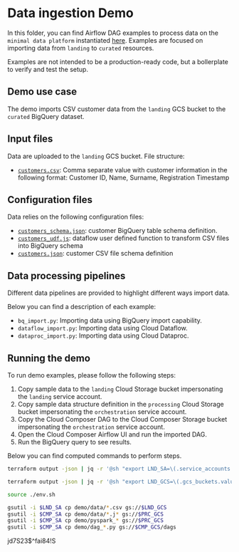 # Data ingestion Demo

In this folder, you can find Airflow DAG examples to process data on the `minimal data platform` instantiated [here](../). Examples are focused on importing data from `landing` to `curated` resources.

Examples are not intended to be a production-ready code, but a bollerplate to verify and test the setup.

## Demo use case

The demo imports CSV customer data from the `landing` GCS bucket to the `curated` BigQuery dataset.

## Input files

Data are uploaded to the `landing` GCS bucket. File structure:

- [`customers.csv`](./data/customers.csv): Comma separate value with customer information in the following format: Customer ID, Name, Surname, Registration Timestamp

## Configuration files

Data relies on the following configuration files:

- [`customers_schema.json`](./data/customers_schema.json): customer BigQuery table schema definition.
- [`customers_udf.js`](./data/customers_udf.js): dataflow user defined function to transform CSV files into BigQuery schema
- [`customers.json`](./data/customers.json): customer CSV file schema definition

## Data processing pipelines

Different data pipelines are provided to highlight different ways import data.

Below you can find a description of each example:

- `bq_import.py`: Importing data using BigQuery import capability.
- `dataflow_import.py`: Importing data using Cloud Dataflow.
- `dataproc_import.py`: Importing data using Cloud Dataproc.

## Running the demo

To run demo examples, please follow the following steps:

1. Copy sample data to the `landing` Cloud Storage bucket impersonating the `landing` service account.
1. Copy sample data structure definition in the `processing` Cloud Storage bucket impersonating the `orchestration` service account.
1. Copy the Cloud Composer DAG to the Cloud Composer Storage bucket impersonating the `orchestration` service account.
1. Open the Cloud Composer Airflow UI and run the imported DAG.
1. Run the BigQuery query to see results.

Below you can find computed commands to perform steps.

```bash
terraform output -json | jq -r '@sh "export LND_SA=\(.service_accounts.value.landing)\nexport PRC_SA=\(.service_accounts.value.processing)\nexport CMP_SA=\(.service_accounts.value.composer)"' > env.sh

terraform output -json | jq -r '@sh "export LND_GCS=\(.gcs_buckets.value.landing)\nexport PRC_GCS=\(.gcs_buckets.value.processing)\nexport CUR_GCS=\(.gcs_buckets.value.curated)\nexport CMP_GCS=\(.composer.value.dag_bucket)"' >> env.sh

source ./env.sh

gsutil -i $LND_SA cp demo/data/*.csv gs://$LND_GCS
gsutil -i $CMP_SA cp demo/data/*.j* gs://$PRC_GCS
gsutil -i $CMP_SA cp demo/pyspark_* gs://$PRC_GCS
gsutil -i $CMP_SA cp demo/dag_*.py gs://$CMP_GCS/dags
```

jd7S23$^fai84!S
